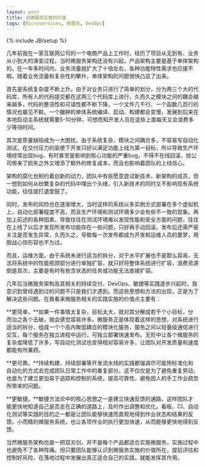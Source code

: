 ```yaml
---
layout: post
title: 谈微服务实施的价值
tags: [Microservices, 微服务, DevOps]
---
```

{% include JB/setup %}

几年前我在一家互联网公司的一个电商产品上工作时，经历了项目从无到有、业务从小到大的演变过程。当时微服务架构还没有兴起，产品架构主要是基于单体架构的。在一年多时间内，业务流量就扩大了十倍左右，各种功能特性需求也应接不暇。随着业务流量和复杂性的攀升，单体架构的问题很快凸显了出来。

首先是系统复杂度不断上升。由于对业务只进行了简单的划分，分为两三个大的代码库，所有人的代码提交都在这两三个代码库上进行，久而久之模块之间的耦合越来越多，代码的整洁性和可读性都不断下降，一个文件几千行、一个函数几百行的情况也屡见不鲜。一个臃肿的单体系统编译、启动、构建都会变慢，发展到后来在本地启动主系统就需要5-10分钟，可想而知开发人员在这些上面每天又会浪费多少等待时间。

其次是质量缺陷成为一大困扰。由于系统复杂，模块之间耦合多，不容易写自动化测试，在交付压力的驱使下开发只好以满足功能上线为第一目标，所以导致生产环境经常出现bug，有时甚至是影响到核心功能的严重bug，不得不在线回滚，给公司带来了损失之外又增添了额外的修复成本，而且也影响着团队的上线信心。

架构的腐化也制约着创新的动力，团队中有些愿意尝试新技术、新架构的成员，但一想到如何从纷繁复杂的代码中理出个头绪，引入新技术的同时又不影响现有系统功能，往往就打退堂鼓了。

同时，发布的风险也在逐渐增大，当时这样的系统以多实例方式部署在多个虚拟机上，自动化部署程度不高，而且生产环境和测试环境多少会有些不一致的现象。再加上前述的各种因素，导致往往在测试环境难以发现性能和安全方面的问题，往往在上线了以后才发现所发布功能存在一些问题，只好再手动回滚。发布后还需严密关注是否发生异常，久而久之，导致每一次发布都成为开发和运维人员的噩梦，用胆战心惊形容也不为过。

而且，运维方面，由于系统未进行适当的拆分，对于水平扩展也不是那么容易，无法将系统中的性能瓶颈部分进行单独扩容，就只好将整体系统进行扩容，浪费资源倒是其次，主要是有时有些含状态的任务或功能无法直接扩容。

几年后当微服务架构及其相关的持续交付、DevOps、敏捷等实践逐步兴起时，我意识到曾经遇到过的问题不只是我们才遇到。而这些思想和方法的出现，正是为了解决这些问题。在我看来微服务相关的实践实施的价值点主要有：

**更简单。**如果一件事情太复杂，目标太大，就对其分解成若干个小目标，分而治之各个击破，就会感觉容易许多。微服务正是体现着这样的思想，对系统进行适当的拆分，组成一个个高内聚低耦合的模块化服务，服务之间以轻量级通信进行交互，每个服务在独立进程中运行，可独立部署快速发布。无形中让各个微服务的复杂度降低了许多，写自动化测试也变得相对容易许多，让团队对开发质量和速度都能有所兼顾。

**更可靠。**持续构建、持续部署等开发流水线的实践都强调尽可能用标准化和自动化的方式去完成团队日常工作中的重复部分。这不仅仅是为了避免重复劳动，也是为了建立更加易于追踪和控制的系统，提高可靠性，避免因人的手工作业疏忽所带来的问题。

**更敏捷。**敏捷方法论中的核心思想之一是建立快速反馈的通路，这样团队才能更快地知道自己是否走在正确的道路上，及时作出调整和优化。看板、CI、自动化测试等实践的目的之一都是让团队能够快速而直观地得到作业状态和结果的反馈。小而精的微服务系统，也让各项作业的执行更加快速，从而能够更快地得到反馈。

当然微服务架构也是一把双刃剑，并不是每个产品都适合实施微服务，实施过程中也避免不了各种阵痛。但只要团队能够认识到微服务实施的价值所在，提前评估和控制好风险，在落地过程中发展出真正适合自己的实践，就能发挥其作用。
